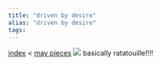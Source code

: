 ```yaml
---
title: "driven by desire"
alias: "driven by desire"
tags: 
---
```


[index](/.md) < [may pieces](may-pieces.md)
![](driven%20by%20desire%20-%20colored%20copy%201.png)
basically ratatouille!!!!